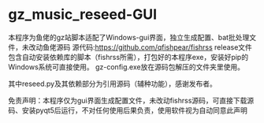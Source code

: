 # gz_music_reseed-GUI
本程序为鱼佬的gz站脚本适配了Windows-gui界面，独立生成配置、bat批处理文件，未改动鱼佬源码
源代码:https://github.com/qfishpear/fishrss release文件包含自动安装依赖库的脚本（fishrss所需），打包好的本程序exe，安装好pip的Windows系统可直接使用。
gz-config.exe放在源码包解压的文件夹里使用。

其中reseed.py及其依赖部分为引用源码（辅种功能），感谢发布者。 

免责声明：本程序仅为gui界面生成配置文件，未改动fishrss源码，可直接下载源码、安装pyqt5后运行，不对任何使用后果负责，使用软件视为自动同意此声明
